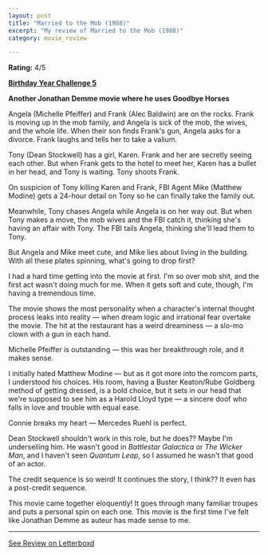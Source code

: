 ```yaml
---
layout: post
title: "Married to the Mob (1988)"
excerpt: "My review of Married to the Mob (1988)"
category: movie_review

---
```


**Rating:** 4/5

<a href="https://boxd.it/sWI7Y" rel="nofollow"><b>Birthday Year Challenge 5</b></a>

<b>Another Jonathan Demme movie where he uses Goodbye Horses</b>

Angela (Michelle Pfeiffer) and Frank (Alec Baldwin) are on the rocks. Frank is moving up in the mob family, and Angela is sick of the mob, the wives, and the whole life. When their son finds Frank's gun, Angela asks for a divorce. Frank laughs and tells her to take a valium.

Tony (Dean Stockwell) has a girl, Karen. Frank and her are secretly seeing each other. But when Frank gets to the hotel to meet her, Karen has a bullet in her head, and Tony is waiting. Tony shoots Frank.

On suspicion of Tony killing Karen and Frank, FBI Agent Mike (Matthew Modine) gets a 24-hour detail on Tony so he can finally take the family out.

Meanwhile, Tony chases Angela while Angela is on her way out. But when Tony makes a move, the mob wives and the FBI catch it, thinking she's having an affair with Tony. The FBI tails Angela, thinking she'll lead them to Tony.

But Angela and Mike meet cute, and Mike lies about living in the building. With all these plates spinning, what's going to drop first?

I had a hard time getting into the movie at first. I'm so over mob shit, and the first act wasn't doing much for me. When it gets soft and cute, though, I'm having a tremendous time.  

The movie shows the most personality when a character's internal thought process leaks into reality — when dream logic and irrational fear overtake the movie. The hit at the restaurant has a weird dreaminess — a slo-mo clown with a gun in each hand.

Michelle Pfeiffer is outstanding — this was her breakthrough role, and it makes sense. 

I initially hated Matthew Modine — but as it got more into the romcom parts, I understood his choices. His room, having a Buster Keaton/Rube Goldberg method of getting dressed, is a bold choice, but it sets in our head that we're supposed to see him as a Harold Lloyd type — a sincere doof who falls in love and trouble with equal ease.

Connie breaks my heart — Mercedes Ruehl is perfect.

Dean Stockwell shouldn't work in this role, but he does?? Maybe I'm underselling him. He wasn't good in <i>Battlestar Galactica</i> or <i>The Wicker Man</i>, and I haven't seen <i>Quantum Leap</i>, so I assumed he wasn't that good of an actor.

The credit sequence is so weird! It continues the story, I think?? It even has a post-credit sequence.

This movie came together eloquently! It goes through many familiar troupes and puts a personal spin on each one. This movie is the first time I've felt like Jonathan Demme as auteur has made sense to me.

<hr>

[See Review on Letterboxd](https://boxd.it/6m9XgL)
